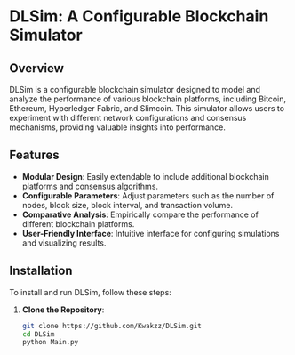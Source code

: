 # DLSim: A Configurable Blockchain Simulator

## Overview
DLSim is a configurable blockchain simulator designed to model and analyze the performance of various blockchain platforms, including Bitcoin, Ethereum, Hyperledger Fabric, and Slimcoin. This simulator allows users to experiment with different network configurations and consensus mechanisms, providing valuable insights into performance.

## Features
- **Modular Design**: Easily extendable to include additional blockchain platforms and consensus algorithms.
- **Configurable Parameters**: Adjust parameters such as the number of nodes, block size, block interval, and transaction volume.
- **Comparative Analysis**: Empirically compare the performance of different blockchain platforms.
- **User-Friendly Interface**: Intuitive interface for configuring simulations and visualizing results.

## Installation
To install and run DLSim, follow these steps:

1. **Clone the Repository**:
   ```sh
   git clone https://github.com/Kwakzz/DLSim.git
   cd DLSim
   python Main.py

